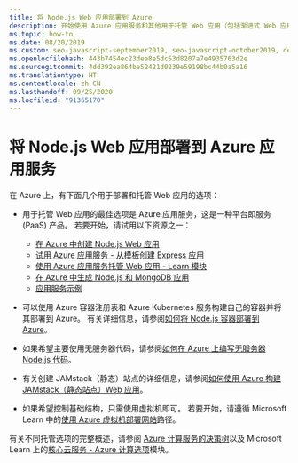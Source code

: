 ```yaml
---
title: 将 Node.js Web 应用部署到 Azure
description: 开始使用 Azure 应用服务和其他用于托管 Web 应用（包括渐进式 Web 应用 (PWA)）的选项
ms.topic: how-to
ms.date: 08/20/2019
ms.custom: seo-javascript-september2019, seo-javascript-october2019, devx-track-js
ms.openlocfilehash: 443b7454ec23dea8e5dc53d8207a7e4935763d2e
ms.sourcegitcommit: 4dd392ea864be52421d0239e59198bc44b0a5a16
ms.translationtype: HT
ms.contentlocale: zh-CN
ms.lasthandoff: 09/25/2020
ms.locfileid: "91365170"
---
```

# <a name="deploy-nodejs-web-apps-to-azure-app-service"></a>将 Node.js Web 应用部署到 Azure 应用服务

在 Azure 上，有下面几个用于部署和托管 Web 应用的选项：

- 用于托管 Web 应用的最佳选项是 Azure 应用服务，这是一种平台即服务 (PaaS) 产品。 若要开始，请试用以下资源之一：

  - [在 Azure 中创建 Node.js Web 应用](/azure/app-service/app-service-web-get-started-nodejs)
  - [试用 Azure 应用服务 - 从模板创建 Express 应用](https://code.visualstudio.com/tryappservice/?utm_source=msftdocs&utm_medium=microsoft&utm_campaign=tryappservice)
  - [使用 Azure 应用服务托管 Web 应用 - Learn 模块](/learn/modules/host-a-web-app-with-azure-app-service/index)
  - [在 Azure 中生成 Node.js 和 MongoDB 应用](/azure/app-service/app-service-web-tutorial-nodejs-mongodb-app)
  - [应用服务示例](/samples/browse/?languages=javascript%2Cnodejs&products=azure-app-service)

- 可以使用 Azure 容器注册表和 Azure Kubernetes 服务构建自己的容器并将其部署到 Azure。 有关详细信息，请参阅[如何将 Node.js 容器部署到 Azure](node-howto-deploy-containers.md)。

- 如果希望主要使用无服务器代码，请参阅[如何在 Azure 上编写无服务器 Node.js 代码](node-howto-write-serverless-code.md)。

- 有关创建 JAMstack（静态）站点的详细信息，请参阅[如何使用 Azure 构建 JAMstack（静态站点）Web 应用](node-howto-create-static-site-jamstack.md)。

- 如果希望控制基础结构，只需使用虚拟机即可。 若要开始，请遵循 Microsoft Learn 中的[使用 Azure 虚拟机部署网站](/learn/paths/deploy-a-website-with-azure-virtual-machines/)路径。

有关不同托管选项的完整概述，请参阅 [Azure 计算服务的决策树](/azure/architecture/guide/technology-choices/compute-decision-tree)以及 Microsoft Learn 上的[核心云服务 - Azure 计算选项](/learn/modules/intro-to-azure-compute/)模块。
